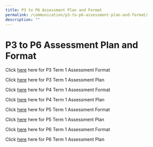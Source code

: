 ```yaml
---
title: P3 to P6 Assessment Plan and Format
permalink: /communication/p3-to-p6-assessment-plan-and-format/
description: ""
---
```

# **P3 to P6 Assessment Plan and Format**

Click [here](/files/Assessment%20Plan%20and%20Format/2023_Term%201_P3_Assessment%20Format.pdf) here for P3 Term 1 Assessment Format

Click [here](/files/Assessment%20Plan%20and%20Format/2023_Term%201_P3_Assessment%20Plan.pdf) here for P3 Term 1 Assessment Plan

Click [here](/files/Assessment%20Plan%20and%20Format/2023_Term%201_P4_Assessment%20Format.pdf) here for P4 Term 1 Assessment Format 

Click [here](/files/2022_P3_Assessment_Info.pdf) here for P4 Term 1 Assessment Plan
  
Click [here](/files/2022_P3_Assessment_Info.pdf) here for P5 Term 1 Assessment Format 
 
 Click [here](/files/2022_P3_Assessment_Info.pdf) here for P5 Term 1 Assessment Plan
 
Click [here](/files/2022_P3_Assessment_Info.pdf) here for P6 Term 1 Assessment Format

Click [here](/files/2022_P3_Assessment_Info.pdf) here for P6 Term 1 Assessment Plan